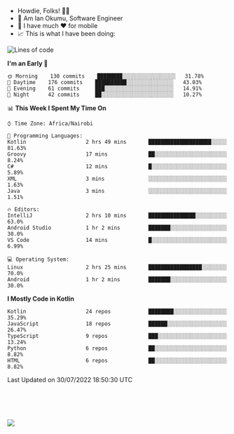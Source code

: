 
* Howdie, Folks! 👋🤓
* 🤪 Am Ian Okumu, Software Engineer
* 📱 I have much ❤️ for mobile
* 📈 This is what I have been doing:
  
<!-- <a href="https://otsembo.github.io/OtsemboPortfolio/" style="margin-right:.5%; margin-top=.5%;">
  <img align="center" src="https://github-readme-stats.vercel.app/api/top-langs/?username=otsembo&layout=compact" />
</a> -->

<!--START_SECTION:waka-->
![Lines of code](https://img.shields.io/badge/From%20Hello%20World%20I%27ve%20Written-689%20Thousand%20lines%20of%20code-blue)

**I'm an Early 🐤** 

```text
🌞 Morning    130 commits    ████████░░░░░░░░░░░░░░░░░   31.78% 
🌆 Daytime    176 commits    ██████████░░░░░░░░░░░░░░░   43.03% 
🌃 Evening    61 commits     ███░░░░░░░░░░░░░░░░░░░░░░   14.91% 
🌙 Night      42 commits     ██░░░░░░░░░░░░░░░░░░░░░░░   10.27%

```


📊 **This Week I Spent My Time On** 

```text
⌚︎ Time Zone: Africa/Nairobi

💬 Programming Languages: 
Kotlin                   2 hrs 49 mins       ████████████████████░░░░░   81.63% 
Groovy                   17 mins             ██░░░░░░░░░░░░░░░░░░░░░░░   8.24% 
C#                       12 mins             █░░░░░░░░░░░░░░░░░░░░░░░░   5.89% 
XML                      3 mins              ░░░░░░░░░░░░░░░░░░░░░░░░░   1.63% 
Java                     3 mins              ░░░░░░░░░░░░░░░░░░░░░░░░░   1.51%

🔥 Editors: 
IntelliJ                 2 hrs 10 mins       ███████████████░░░░░░░░░░   63.0% 
Android Studio           1 hr 2 mins         ███████░░░░░░░░░░░░░░░░░░   30.0% 
VS Code                  14 mins             █░░░░░░░░░░░░░░░░░░░░░░░░   6.99%

💻 Operating System: 
Linux                    2 hrs 25 mins       █████████████████░░░░░░░░   70.0% 
Android                  1 hr 2 mins         ███████░░░░░░░░░░░░░░░░░░   30.0%

```

**I Mostly Code in Kotlin** 

```text
Kotlin                   24 repos            ████████░░░░░░░░░░░░░░░░░   35.29% 
JavaScript               18 repos            ██████░░░░░░░░░░░░░░░░░░░   26.47% 
TypeScript               9 repos             ███░░░░░░░░░░░░░░░░░░░░░░   13.24% 
Python                   6 repos             ██░░░░░░░░░░░░░░░░░░░░░░░   8.82% 
HTML                     6 repos             ██░░░░░░░░░░░░░░░░░░░░░░░   8.82%

```



 Last Updated on 30/07/2022 18:50:30 UTC
<!--END_SECTION:waka-->

<br />
<br />
<br />
<br />
<a href="https://otsembo.com" style="margin-right:.5%; margin-top=.5%;">
  <img align="center" src="https://github-readme-stats.vercel.app/api?username=otsembo&&show_icons=true&theme=radical" />
</a>
<br />
  
  </div>
<!---
otsembo/otsembo is a ✨ special ✨ repository because its `README.md` (this file) appears on your GitHub profile.
You can click the Preview link to take a look at your changes.
--->
